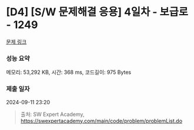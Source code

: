 # [D4] [S/W 문제해결 응용] 4일차 - 보급로 - 1249 

[문제 링크](https://swexpertacademy.com/main/code/problem/problemDetail.do?contestProbId=AV15QRX6APsCFAYD) 

### 성능 요약

메모리: 53,292 KB, 시간: 368 ms, 코드길이: 975 Bytes

### 제출 일자

2024-09-11 23:20



> 출처: SW Expert Academy, https://swexpertacademy.com/main/code/problem/problemList.do